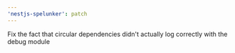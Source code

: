 ```yaml
---
'nestjs-spelunker': patch
---
```


Fix the fact that circular dependencies didn't actually log correctly with the debug module
